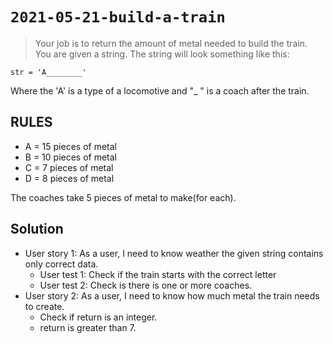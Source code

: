 # `2021-05-21-build-a-train`

>Your job is to return the amount of metal needed to build the train. You are given a string. The string will look something like this:

```str = 'A________'```

Where the 'A' is a type of a locomotive and "_ " is a coach after the train.

## RULES

- A = 15 pieces of metal
- B = 10 pieces of metal
- C = 7 pieces of metal
- D = 8 pieces of metal

The coaches take 5 pieces of metal to make(for each).

## Solution

- User story 1: As a user, I need to know weather the given string contains only correct data.
  - User test 1: Check if the train starts with the correct letter
  - User test 2: Check is there is one or more coaches.
- User story 2: As a user, I need to know how much metal the train needs to create.
  - Check if return is an integer.
  - return is greater than 7.
